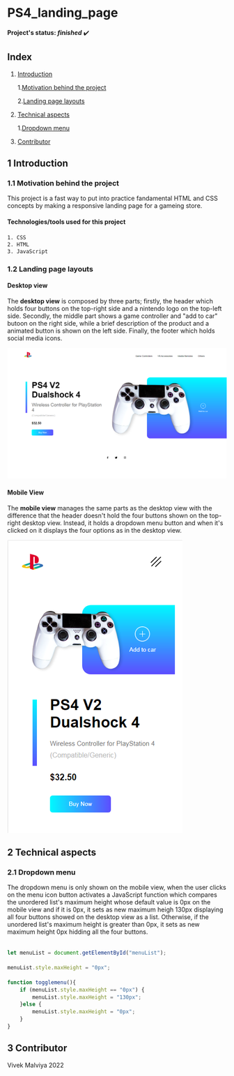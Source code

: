 # PS4_landing_page

__Project's status: *finished*__ :heavy_check_mark:

## Index

1. [Introduction](#1-Introduction)
	
	1.[Motivation behind the project](#11-Motivation-behind-the-project)

	2.[Landing page layouts](#12-Landing-page-layouts)

1. [Technical aspects](#2-Technical-aspects)

	1.[Dropdown menu](#21-Dropdown-menu)

1. [Contributor](#3-Contributor)

## 1 Introduction

### 1.1 Motivation behind the project

This project is a fast way to put into practice fandamental HTML and CSS concepts by making a responsive landing page for a gameing store. 

#### Technologies/tools used for this project
	
	1. CSS
	2. HTML
	3. JavaScript

### 1.2 Landing page layouts

#### Desktop view

The __desktop view__ is composed by three parts; firstly, the header which holds four buttons on the top-right side and a nintendo logo on the top-left side. Secondly, the middle part shows a game controller and "add to car" butoon on the right side, while a brief description of the product and a animated button is shown on the left side. Finally, the footer which holds social media icons.

![Desktop view](https://raw.githubusercontent.com/davidlozada-dev/01_html_css_project/master/assets/img/desktop_view.png)

#### Mobile View

The __mobile view__ manages the same parts as the desktop view with the difference that the header doesn't hold the four buttons shown on the top-right desktop view. Instead, it holds a dropdown menu button and when it's clicked on it displays the four options as in the desktop view. 
	
![Mobile view](https://raw.githubusercontent.com/davidlozada-dev/01_html_css_project/master/assets/img/mobile_view.png)

## 2 Technical aspects

### 2.1 Dropdown menu

The dropdown menu is only shown on the mobile view, when the user clicks on the menu icon button activates a JavaScript function which compares the unordered list's maximum height whose default value is 0px on the mobile view and if it is 0px, it sets as new maximum heigh 130px displaying all four buttons showed on the desktop view as a list. Otherwise, if the unordered list's maximum height is greater than 0px, it sets as new maximum height 0px hidding all the four buttons.

```JAVASCRIPT

let menuList = document.getElementById("menuList");

menuList.style.maxHeight = "0px";

function togglemenu(){
	if (menuList.style.maxHeight == "0px") {
		menuList.style.maxHeight = "130px";
	}else {
		menuList.style.maxHeight = "0px";
	}
}

```

## 3 Contributor

Vivek Malviya 2022
